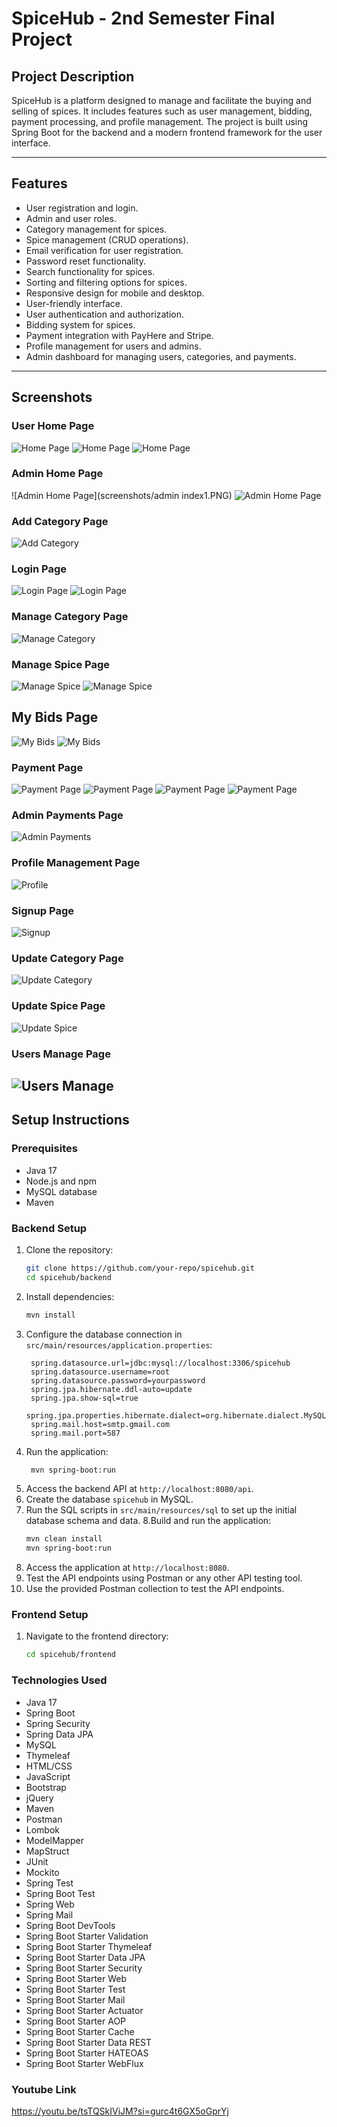 # SpiceHub - 2nd Semester Final Project

## Project Description
SpiceHub is a platform designed to manage and facilitate the buying and selling of spices. It includes features such as user management, bidding, payment processing, and profile management. The project is built using Spring Boot for the backend and a modern frontend framework for the user interface.

---

## Features
- User registration and login.
- Admin and user roles.
- Category management for spices.
- Spice management (CRUD operations).
- Email verification for user registration.
- Password reset functionality.
- Search functionality for spices.
- Sorting and filtering options for spices.
- Responsive design for mobile and desktop.
- User-friendly interface.
- User authentication and authorization.
- Bidding system for spices.
- Payment integration with PayHere and Stripe.
- Profile management for users and admins.
- Admin dashboard for managing users, categories, and payments.

---

## Screenshots
###  User Home Page
![Home Page](screenshots/userindex1.PNG)
![Home Page](screenshots/userindex2.PNG)
![Home Page](screenshots/userindex3.PNG)

###  Admin  Home Page
![Admin Home Page](screenshots/admin index1.PNG)
![Admin Home Page](screenshots/adminindex2.PNG)

### Add Category Page
![Add Category](screenshots/addcategory.PNG)

### Login Page
![Login Page](screenshots/login1.PNG)
![Login Page](screenshots/login2.PNG)

### Manage Category Page
![Manage Category](screenshots/managecategory.PNG)

### Manage Spice Page
![Manage Spice](screenshots/managespices1.PNG)
![Manage Spice](screenshots/managespices2.PNG)

## My Bids Page
![My Bids](screenshots/mybids1.PNG)
![My Bids](screenshots/mybids2.PNG)

### Payment Page
![Payment Page](screenshots/payment1.PNG)
![Payment Page](screenshots/payment2.PNG)
![Payment Page](screenshots/payment3.PNG)
![Payment Page](screenshots/payment4.PNG)

### Admin Payments Page
![Admin Payments](screenshots/paymentssadmin.PNG)

### Profile Management Page
![Profile](screenshots/profile1.PNG)

### Signup Page
![Signup](screenshots/signup.PNG)

### Update Category Page
![Update Category](screenshots/updatecategory.PNG)

### Update Spice Page
![Update Spice](screenshots/updatespice.PNG)

### Users Manage Page
![Users Manage](screenshots/usersmanage1.PNG)
---

## Setup Instructions

### Prerequisites
- Java 17
- Node.js and npm
- MySQL database
- Maven

### Backend Setup
1. Clone the repository:
   ```bash
   git clone https://github.com/your-repo/spicehub.git
   cd spicehub/backend
2. Install dependencies:
   ```bash
   mvn install
   ```
3. Configure the database connection in `src/main/resources/application.properties`:
   ```properties
    spring.datasource.url=jdbc:mysql://localhost:3306/spicehub
    spring.datasource.username=root
    spring.datasource.password=yourpassword
    spring.jpa.hibernate.ddl-auto=update
    spring.jpa.show-sql=true
    spring.jpa.properties.hibernate.dialect=org.hibernate.dialect.MySQL8Dialect
    spring.mail.host=smtp.gmail.com
    spring.mail.port=587
   ```
4. Run the application:
   ```bash
    mvn spring-boot:run
    ```
5. Access the backend API at `http://localhost:8080/api`.
6. Create the database `spicehub` in MySQL.
7. Run the SQL scripts in `src/main/resources/sql` to set up the initial database schema and data.
8.Build and run the application:
   ```bash
   mvn clean install
   mvn spring-boot:run
   ```
9. Access the application at `http://localhost:8080`.
10. Test the API endpoints using Postman or any other API testing tool.
11. Use the provided Postman collection to test the API endpoints.


### Frontend Setup
1. Navigate to the frontend directory:
   ```bash
   cd spicehub/frontend
   ```
   
### Technologies Used
- Java 17
- Spring Boot
- Spring Security
- Spring Data JPA
- MySQL
- Thymeleaf
- HTML/CSS
- JavaScript
- Bootstrap
- jQuery
- Maven
- Postman
- Lombok
- ModelMapper
- MapStruct
- JUnit
- Mockito
- Spring Test
- Spring Boot Test
- Spring Web
- Spring Mail
- Spring Boot DevTools
- Spring Boot Starter Validation
- Spring Boot Starter Thymeleaf
- Spring Boot Starter Data JPA
- Spring Boot Starter Security
- Spring Boot Starter Web
- Spring Boot Starter Test
- Spring Boot Starter Mail
- Spring Boot Starter Actuator
- Spring Boot Starter AOP
- Spring Boot Starter Cache
- Spring Boot Starter Data REST
- Spring Boot Starter HATEOAS
- Spring Boot Starter WebFlux


### Youtube Link 
https://youtu.be/tsTQSkIViJM?si=gurc4t6GX5oGprYj
   